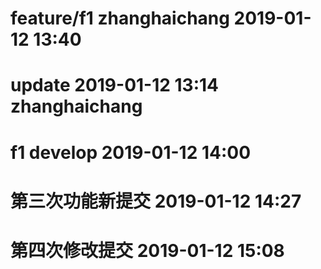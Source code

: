 # feature/f1  zhanghaichang 2019-01-12 13:40
# update 2019-01-12 13:14 zhanghaichang
# f1 develop 2019-01-12 14:00
# 第三次功能新提交  2019-01-12 14:27
# 第四次修改提交 2019-01-12 15:08
